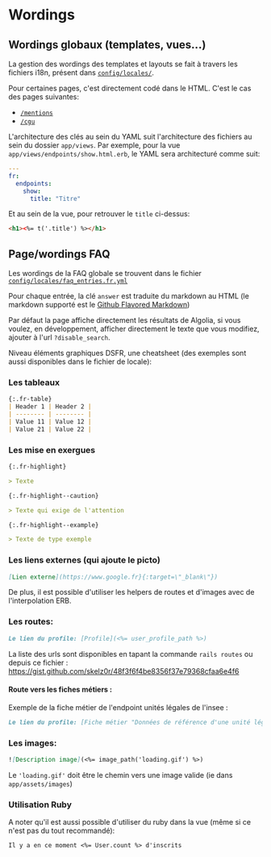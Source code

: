 # Wordings

## Wordings globaux (templates, vues...)

La gestion des wordings des templates et layouts se fait à travers les fichiers i18n,
présent dans [`config/locales/`](../config/locales/).

Pour certaines pages, c'est directement codé dans le HTML. C'est le cas des
pages suivantes:

- [`/mentions`](app/views/pages/mentions.html.erb)
- [`/cgu`](app/views/pages/cgu.html.erb)

L'architecture des clés au sein du YAML suit l'architecture des fichiers au sein du dossier
`app/views`. Par exemple, pour la vue `app/views/endpoints/show.html.erb`, le
YAML sera architecturé comme suit:

```yaml
---
fr:
  endpoints:
    show:
      title: "Titre"
```

Et au sein de la vue, pour retrouver le `title` ci-dessus:

```html
<h1><%= t('.title') %></h1>
```

## Page/wordings FAQ

Les wordings de la FAQ globale se trouvent dans le fichier
[`config/locales/faq_entries.fr.yml`](../config/locales/faq_entries.fr.yml)

Pour chaque entrée, la clé `answer` est traduite du markdown au HTML (le
markdown supporté est le [Github Flavored
Markdown](https://github.github.com/gfm/))

Par défaut la page affiche directement les résultats de Algolia, si vous voulez,
en développement, afficher directement le texte que vous modifiez, ajouter à
l'url `?disable_search`.

Niveau éléments graphiques DSFR, une cheatsheet (des exemples sont aussi
disponibles dans le fichier de locale):

### Les tableaux

  ```md
  {:.fr-table}
  | Header 1 | Header 2 |
  | -------- | -------- |
  | Value 11 | Value 12 |
  | Value 21 | Value 22 |
  ```

### Les mise en exergues

  ```md
  {:.fr-highlight}

  > Texte

  {:.fr-highlight--caution}

  > Texte qui exige de l'attention

  {:.fr-highlight--example}

  > Texte de type exemple
  ```

### Les liens externes (qui ajoute le picto)

  ```md
  [Lien externe](https://www.google.fr}{:target=\"_blank\"})
  ```

De plus, il est possible d'utiliser les helpers de routes et d'images avec de
l'interpolation ERB.

### Les routes:

```md
Le lien du profile: [Profile](<%= user_profile_path %>)
```

La liste des urls sont disponibles en tapant la commande `rails routes` ou depuis ce fichier : https://gist.github.com/skelz0r/48f3f6f4be8356f37e79368cfaa6e4f6

#### Route vers les fiches métiers :

Exemple de la fiche métier de l'endpoint unités légales de l'insee :

```md
Le lien du profile: [Fiche métier "Données de référence d'une unité légale diffusible"](<%= endpoint_path(uid(.insee/unites_legales_diffusibles) %>)
```

### Les images:

```md
![Description image](<%= image_path('loading.gif') %>)
```

Le `'loading.gif'` doit être le chemin vers une image valide (ie dans
`app/assets/images`)

### Utilisation Ruby

A noter qu'il est aussi possible d'utiliser du ruby dans la vue (même si ce
n'est pas du tout recommandé):

```md
Il y a en ce moment <%= User.count %> d'inscrits
```

